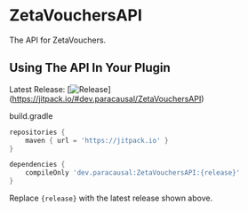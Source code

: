 # ZetaVouchersAPI
The API for ZetaVouchers.

## Using The API In Your Plugin
Latest Release: [![Release](https://jitpack.io/v/dev.paracausal/ZetaVouchersAPI.svg)]
(https://jitpack.io/#dev.paracausal/ZetaVouchersAPI)

build.gradle
```gradle
repositories {
    maven { url = 'https://jitpack.io' }
}

dependencies {
    compileOnly 'dev.paracausal:ZetaVouchersAPI:{release}'
}
```
Replace `{release}` with the latest release shown above.
